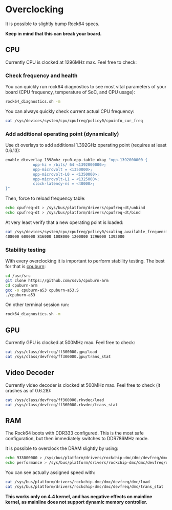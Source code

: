 # Overclocking

It is possible to slightly bump Rock64 specs.

**Keep in mind that this can break your board.**

## CPU

Currently CPU is clocked at 1296MHz max. Feel free to check:

### Check frequency and health

You can quickly run rock64 diagnostics to see most vital parameters of your board (CPU frequency, temperature of SoC, and CPU usage):

```bash
rock64_diagnostics.sh -m
```

You can always quickly check current actual CPU frequency:

```bash
cat /sys/devices/system/cpu/cpufreq/policy0/cpuinfo_cur_freq
```

### Add additional operating point (dynamically)

Use dt overlays to add additional 1.392GHz operating point (requires at least 0.6.13):

```bash
enable_dtoverlay 1398mhz cpu0-opp-table okay "opp-1392000000 {
            opp-hz = /bits/ 64 <1392000000>;
            opp-microvolt = <1350000>;
            opp-microvolt-L0 = <1350000>;
            opp-microvolt-L1 = <1325000>;
            clock-latency-ns = <40000>;
}"
```

Then, force to reload frequency table:

```bash
echo cpufreq-dt > /sys/bus/platform/drivers/cpufreq-dt/unbind
echo cpufreq-dt > /sys/bus/platform/drivers/cpufreq-dt/bind
```

At very least verify that a new operating point is loaded:

```bash
cat /sys/devices/system/cpu/cpufreq/policy0/scaling_available_frequencies 
408000 600000 816000 1008000 1200000 1296000 1392000
```

### Stability testing

With every overclocking it is important to perform stability testing. The best for that is [cpuburn](https://github.com/ssvb/cpuburn-arm):

```bash
cd /usr/src
git clone https://github.com/ssvb/cpuburn-arm
cd cpuburn-arm
gcc -o cpuburn-a53 cpuburn-a53.S
./cpuburn-a53
```

On other terminal session run:

```bash
rock64_diagnostics.sh -m
```

## GPU

Currently GPU is clocked at 500MHz max. Feel free to check:

```bash
cat /sys/class/devfreq/ff300000.gpu/load
cat /sys/class/devfreq/ff300000.gpu/trans_stat
```

## Video Decoder

Currently video decoder is clocked at 500MHz max. Feel free to check (it crashes as of 0.6.28):

```bash
cat /sys/class/devfreq/ff360000.rkvdec/load
cat /sys/class/devfreq/ff360000.rkvdec/trans_stat
```

## RAM

The Rock64 boots with DDR333 configured. This is the most safe configuration,
but then immediately switches to DDR786MHz mode.

It is possible to overclock the DRAM slightly by using:

```bash
echo 933000000 > /sys/bus/platform/drivers/rockchip-dmc/dmc/devfreq/dmc/max_freq
echo performance > /sys/bus/platform/drivers/rockchip-dmc/dmc/devfreq/dmc/governor
```

You can see actually assigned speed with:

```bash
cat /sys/bus/platform/drivers/rockchip-dmc/dmc/devfreq/dmc/load
cat /sys/bus/platform/drivers/rockchip-dmc/dmc/devfreq/dmc/trans_stat
```

**This works only on 4.4 kernel, and has negative effects on mainline kernel,
as mainline does not support dynamic memory controller.**
